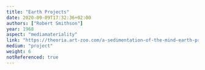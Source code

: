 ```yaml
---
title: "Earth Projects"
date: 2020-09-09T17:32:36+02:00
authors: ["Robert Smithson"]
year: 1968
aspect: "mediamateriality"
link: "https://theoria.art-zoo.com/a-sedimentation-of-the-mind-earth-projects-robert-smithson/"
medium: "project"
weight: 6
notReferenced: true
---
```


